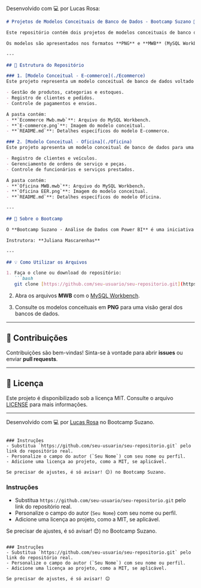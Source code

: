Desenvolvido com 💻 por Lucas Rosa:  

```markdown
# Projetos de Modelos Conceituais de Banco de Dados - Bootcamp Suzano 🚀

Este repositório contém dois projetos de modelos conceituais de banco de dados desenvolvidos durante o **Bootcamp Suzano - Análise de Dados com Power BI**, em parceria com a plataforma [DIO](https://www.dio.me) e ministrado pela instrutora **Juliana Mascarenhas**.

Os modelos são apresentados nos formatos **PNG** e **MWB** (MySQL Workbench) e estão organizados em pastas separadas de acordo com os temas abordados: **E-commerce** e **Oficina**.

---

## 📂 Estrutura do Repositório

### 1. [Modelo Conceitual - E-commerce](./Ecommerce)
Este projeto representa um modelo conceitual de banco de dados voltado para um sistema de **E-commerce**, abrangendo funcionalidades como:

- Gestão de produtos, categorias e estoques.
- Registro de clientes e pedidos.
- Controle de pagamentos e envios.

A pasta contém:
- **`Ecommerce Mwb.mwb`**: Arquivo do MySQL Workbench.
- **`E-commerce.png`**: Imagem do modelo conceitual.
- **`README.md`**: Detalhes específicos do modelo E-commerce.

### 2. [Modelo Conceitual - Oficina](./Oficina)
Este projeto apresenta um modelo conceitual de banco de dados para uma **Oficina mecânica**, incluindo:

- Registro de clientes e veículos.
- Gerenciamento de ordens de serviço e peças.
- Controle de funcionários e serviços prestados.

A pasta contém:
- **`Oficina MWB.mwb`**: Arquivo do MySQL Workbench.
- **`Oficina EER.png`**: Imagem do modelo conceitual.
- **`README.md`**: Detalhes específicos do modelo Oficina.

---

## 📌 Sobre o Bootcamp

O **Bootcamp Suzano - Análise de Dados com Power BI** é uma iniciativa que visa capacitar profissionais em análise, visualização de dados e banco de dados, com foco em práticas do mundo real. Este repositório apresenta parte da etapa de modelagem e construção de banco de dados, essencial para projetos de análise de dados robustos.

Instrutora: **Juliana Mascarenhas**

---

## 💡 Como Utilizar os Arquivos

1. Faça o clone ou download do repositório:
   ```bash
   git clone [https://github.com/seu-usuario/seu-repositorio.git](https://github.com/Lucasrof/Projetos-Banco-de-Dados.git)
   ```

2. Abra os arquivos **MWB** com o [MySQL Workbench](https://www.mysql.com/products/workbench/).

3. Consulte os modelos conceituais em **PNG** para uma visão geral dos bancos de dados.

---

## 🤝 Contribuições

Contribuições são bem-vindas! Sinta-se à vontade para abrir **issues** ou enviar **pull requests**.

---

## 📜 Licença

Este projeto é disponibilizado sob a licença MIT. Consulte o arquivo [LICENSE](./LICENSE) para mais informações.

---

Desenvolvido com 💻 por [Lucas Rosa](https://github.com/Lucasrof) no Bootcamp Suzano.
```

### Instruções
- Substitua `https://github.com/seu-usuario/seu-repositorio.git` pelo link do repositório real.
- Personalize o campo do autor (`Seu Nome`) com seu nome ou perfil.
- Adicione uma licença ao projeto, como a MIT, se aplicável.

Se precisar de ajustes, é só avisar! 😊) no Bootcamp Suzano.
```

### Instruções
- Substitua `https://github.com/seu-usuario/seu-repositorio.git` pelo link do repositório real.
- Personalize o campo do autor (`Seu Nome`) com seu nome ou perfil.
- Adicione uma licença ao projeto, como a MIT, se aplicável.

Se precisar de ajustes, é só avisar! 😊) no Bootcamp Suzano.
```

### Instruções
- Substitua `https://github.com/seu-usuario/seu-repositorio.git` pelo link do repositório real.
- Personalize o campo do autor (`Seu Nome`) com seu nome ou perfil.
- Adicione uma licença ao projeto, como a MIT, se aplicável.

Se precisar de ajustes, é só avisar! 😊
